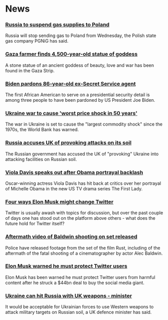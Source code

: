 # News
### [Russia to suspend gas supplies to Poland](https://www.bbc.com/news/business-61237519)
Russia will stop sending gas to Poland from Wednesday, the Polish state gas company PGNiG has said.
### [Gaza farmer finds 4,500-year-old statue of goddess](https://www.bbc.com/news/world-middle-east-61228553)
A stone statue of an ancient goddess of beauty, love and war has been found in the Gaza Strip.  
### [Biden pardons 86-year-old ex-Secret Service agent](https://www.bbc.com/news/world-us-canada-61232241)
The first African American to serve on a presidential security detail is among three people to have been pardoned by US President Joe Biden.
### [Ukraine war to cause 'worst price shock in 50 years'](https://www.bbc.com/news/business-61235528)
The war in Ukraine is set to cause the "largest commodity shock" since the 1970s, the World Bank has warned. 
### [Russia accuses UK of provoking attacks on its soil](https://www.bbc.com/news/uk-61235301)
The Russian government has accused the UK of "provoking" Ukraine into attacking facilities on Russian soil.
### [Viola Davis speaks out after Obama portrayal backlash](https://www.bbc.com/news/entertainment-arts-61213761)
Oscar-winning actress Viola Davis has hit back at critics over her portrayal of Michelle Obama in the new US TV drama series The First Lady.
### [Four ways Elon Musk might change Twitter](https://www.bbc.com/news/business-61226282)
Twitter is usually awash with topics for discussion, but over the past couple of days one has stood out on the platform above others - what does the future hold for Twitter itself?
### [Aftermath video of Baldwin shooting on set released](https://www.bbc.com/news/world-us-canada-61226637)
Police have released footage from the set of the film Rust, including of the aftermath of the fatal shooting of a cinematographer by actor Alec Baldwin.
### [Elon Musk warned he must protect Twitter users](https://www.bbc.com/news/business-61225355)
Elon Musk has been warned he must protect Twitter users from harmful content after he struck a $44bn deal to buy the social media giant.
### [Ukraine can hit Russia with UK weapons - minister](https://www.bbc.com/news/uk-61226431)
It would be acceptable for Ukrainian forces to use Western weapons to attack military targets on Russian soil, a UK defence minister has said.
